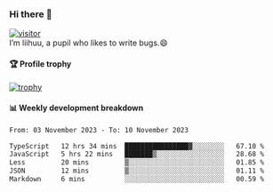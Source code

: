 ### Hi there 👋
[![visitor](https://visitor-badge.glitch.me/badge?page_id=liihuu&right_color=blue)](https://github.com/liihuu)<br>
I’m liihuu, a pupil who likes to write bugs.😄


#### 🏆 Profile trophy
[![trophy](https://github-profile-trophy.vercel.app?username=liihuu&margin-w=16&margin-h=16&rank=-C,-B)](https://github.com/liihuu)


#### 📊 Weekly development breakdown
<!--START_SECTION:waka-->

```txt
From: 03 November 2023 - To: 10 November 2023

TypeScript   12 hrs 34 mins  ████████████████▓░░░░░░░░   67.10 %
JavaScript   5 hrs 22 mins   ███████▒░░░░░░░░░░░░░░░░░   28.68 %
Less         20 mins         ▒░░░░░░░░░░░░░░░░░░░░░░░░   01.85 %
JSON         12 mins         ▒░░░░░░░░░░░░░░░░░░░░░░░░   01.11 %
Markdown     6 mins          ░░░░░░░░░░░░░░░░░░░░░░░░░   00.59 %
```

<!--END_SECTION:waka-->

<!--
**liihuu/liihuu** is a ✨ _special_ ✨ repository because its `README.md` (this file) appears on your GitHub profile.

Here are some ideas to get you started:

- 🔭 I’m currently working on ...
- 🌱 I’m currently learning ...
- 👯 I’m looking to collaborate on ...
- 🤔 I’m looking for help with ...
- 💬 Ask me about ...
- 📫 How to reach me: ...
- 😄 Pronouns: ...
- ⚡ Fun fact: ...
-->
